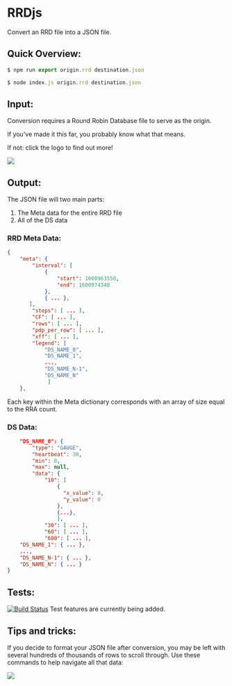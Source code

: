 # RRDjs

Convert an RRD file into a JSON file.

## Quick Overview:

```js
$ npm run export origin.rrd destination.json
```
```js
$ node index.js origin.rrd destination.json
```

## Input:
Conversion requires a Round Robin Database file to serve as the origin.

If you've made it this far, you probably know what that means.

If not: click the logo to find out more!

<a href="https://oss.oetiker.ch/rrdtool/" target="_blank">
<img src=https://www.phparch.com/wp-content/uploads/2011/02/rrdtool-3dlogo-e1298487072986-150x66.png />
</a>

## Output:
The JSON file will two main parts:
1. The Meta data for the entire RRD file
2. All of the DS data
### RRD Meta Data:

```JSON
{
    "meta": {
        "interval": [ 
            {
                "start": 1600963550,
                "end": 1600974340
            },
            { ... },
       ],
        "steps": [ ... ],
        "CF": [ ... ],
        "rows": [ ... ],
        "pdp_per_row": [ ... ],
        "xff": [ ... ],
        "legend": [ 
            "DS_NAME_0",
            "DS_NAME_1",
            ...,
            "DS_NAME_N-1",
            "DS_NAME_N"
             ]
    },
```
Each key within the Meta dictionary corresponds with an array of size equal to the RRA count.

### DS Data:
```JSON
    "DS_NAME_0": {
        "type": "GAUGE",
        "heartbeat": 30,
        "min": 0,
        "max": null,
        "data": {
            "10": [ 
                {
                  "x_value": 0,
                  "y_value": 0
                },
                {...},
                ],
            "30": [ ... ],
            "60": [ ... ],
            "600": [ ... ],
    "DS_NAME_1": { ... },
    ...,
    "DS_NAME_N-1": { ... },
    "DS_NAME_N": { ... }
}
```

## Tests:
[![Build Status](https://travis-ci.org/WernerBlake/RRDjs.svg?branch=master)](https://travis-ci.org/WernerBlake/RRDjs)
Test features are currently being added.

## Tips and tricks:
If you decide to format your JSON file after conversion, you may be left with several hundreds of thousands of rows to scroll through.
Use these commands to help navigate all that data:

<img src=https://cdn.discordapp.com/attachments/792603226741538816/806126002450858014/unknown.png />
